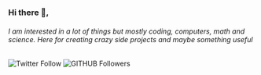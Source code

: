 ### Hi there 👋,
###### I am interested in a lot of things but mostly coding, computers, math and science. Here for creating crazy side projects and maybe something useful
![Twitter Follow](https://img.shields.io/twitter/follow/__sxsm?style=social)
![GITHUB Followers](https://img.shields.io/github/followers/sxsmg?style=social)
<!--
**sxsmg/sxsmg** is a ✨ _special_ ✨ repository because its `README.md` (this file) appears on your GitHub profile.

Here are some ideas to get you started:

- 🔭 I’m currently working on ...
- 🌱 I’m currently learning ...
- 👯 I’m looking to collaborate on ...
- 🤔 I’m looking for help with ...
- 💬 Ask me about ...
- 📫 How to reach me: ...
- 😄 Pronouns: ...
- ⚡ Fun fact: ...
-->
